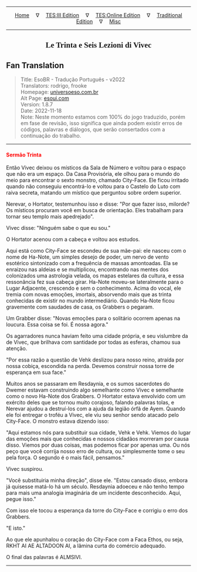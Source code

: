 
---

<!-- Jekyll Page Links -->

<center>
<a href="../../../../../index.html">Home</a>
&emsp;&nabla;&emsp;
<a href="../../../../index-tes3.html">TES:III Edition</a>
&emsp;&nabla;&emsp;
<a href="../../../../index-teso.html">TES:Online Edition</a>
&emsp;&nabla;&emsp;
<a href="../../../../index-traditional.html">Traditional Edition</a>
&emsp;&nabla;&emsp;
<a href="../../../../index-misc.html">Misc</a>
</center>

<!-- Markdown Body Below: -->

---

<center>
<h2><span style="font-family:Georgia">Le Trinta e Seis Lezioni di Vivec</span></h2>
</center>

## Fan Translation

> Title: EsoBR - Tradução Português - v2022\
> Translators: rodrigo, frooke\
> Homepage: [universoeso.com.br][1]\
> Alt Page: [esoui.com][2]\
> Version: 1.8.7\
> Date: 2022-11-18\
> Note: Neste momento estamos com 100% do jogo traduzido, porém em fase de revisão, isso significa que ainda podem existir erros de códigos, palavras e diálogos, que serão consertados com a continuação do trabalho.

[1]: https://www.universoeso.com.br/traducao
[2]: https://www.esoui.com/downloads/info2256-EsoBR-TraduoPortugus-v2022.html

---

#### <span style="color:red">Sermão Trinta</span>

Então Vivec deixou os místicos da Sala de Número e voltou para o espaço que não era um espaço. Da Casa Provisória, ele olhou para o mundo do meio para encontrar o sexto monstro, chamado City-Face. Ele ficou irritado quando não conseguiu encontrá-lo e voltou para o Castelo do Luto com raiva secreta, matando um místico que perguntou sobre ordem superior.

Nerevar, o Hortator, testemunhou isso e disse: "Por que fazer isso, milorde? Os místicos procuram você em busca de orientação. Eles trabalham para tornar seu templo mais apedrejado".

Vivec disse: "Ninguém sabe o que eu sou."

O Hortator acenou com a cabeça e voltou aos estudos.

Aqui está como City-Face se escondeu de sua mãe-pai: ele nasceu com o nome de Ha-Note, um simples desejo de poder, um nervo de vento esotérico sintonizado com a frequência de massas amontoadas. Ela se enraizou nas aldeias e se multiplicou, encontrando nas mentes dos colonizados uma astrologia velada, os mapas estelares da cultura, e essa ressonância fez sua cabeça girar. Ha-Note moveu-se lateralmente para o Lugar Adjacente, crescendo e sem o conhecimento. Acima do vocal, ele tremia com novas emoções, imortais, absorvendo mais que as trinta conhecidas de existir no mundo intermediário. Quando Ha-Note ficou gravemente com saudades de casa, os Grabbers o pegaram.

Um Grabber disse: "Novas emoções para o solitário ocorrem apenas na loucura. Essa coisa se foi. É nossa agora."

Os agarradores nunca haviam feito uma cidade própria, e seu vislumbre da de Vivec, que brilhava com santidade por todas as esferas, chamou sua atenção.

"Por essa razão a questão de Vehk deslizou para nosso reino, atraída por nossa cobiça, escondida na perda. Devemos construir nossa torre de esperança em sua face."

Muitos anos se passaram em Resdaynia, e os sumos sacerdotes do Dwemer estavam construindo algo semelhante como Vivec e semelhante como o novo Ha-Note dos Grabbers. O Hortator estava envolvido com um exército deles que se tornou muito corajoso, falando palavras tolas, e Nerevar ajudou a destruí-los com a ajuda da legião órfã de Ayem. Quando ele foi entregar o troféu a Vivec, ele viu seu senhor sendo atacado pelo City-Face. O monstro estava dizendo isso:

"Aqui estamos nós para substituir sua cidade, Vehk e Vehk. Viemos do lugar das emoções mais que conhecidas e nossos cidadãos morreram por causa disso. Viemos por duas coisas, mas podemos ficar por apenas uma. Ou nós peço que você corrija nosso erro de cultura, ou simplesmente tome o seu pela força. O segundo é o mais fácil, pensamos."

Vivec suspirou.

"Você substituiria minha direção", disse ele. "Estou cansado disso, embora já quisesse matá-lo há um século. Resdaynia adoeceu e não tenho tempo para mais uma analogia imaginária de um incidente desconhecido. Aqui, pegue isso."

Com isso ele tocou a esperança da torre do City-Face e corrigiu o erro dos Grabbers.

"E isto."

Ao que ele apunhalou o coração do City-Face com a Faca Ethos, ou seja, RKHT AI AE ALTADOON AI, a lâmina curta do comércio adequado.

O final das palavras é ALMSIVI.

---

